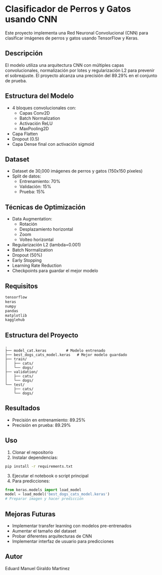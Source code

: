# Clasificador de Perros y Gatos usando CNN

Este proyecto implementa una Red Neuronal Convolucional (CNN) para clasificar imágenes de perros y gatos usando TensorFlow y Keras.

## Descripción
El modelo utiliza una arquitectura CNN con múltiples capas convolucionales, normalización por lotes y regularización L2 para prevenir el sobreajuste. El proyecto alcanza una precisión del 89.29% en el conjunto de prueba.

## Estructura del Modelo
- 4 bloques convolucionales con:
  - Capas Conv2D
  - Batch Normalization
  - Activación ReLU
  - MaxPooling2D
- Capa Flatten
- Dropout (0.5)
- Capa Dense final con activación sigmoid

## Dataset
- Dataset de 30,000 imágenes de perros y gatos (150x150 píxeles)
- Split de datos:
  - Entrenamiento: 70%
  - Validación: 15%
  - Prueba: 15%

## Técnicas de Optimización
- Data Augmentation:
  - Rotación
  - Desplazamiento horizontal
  - Zoom
  - Volteo horizontal
- Regularización L2 (lambda=0.001)
- Batch Normalization
- Dropout (50%)
- Early Stopping
- Learning Rate Reduction
- Checkpoints para guardar el mejor modelo

## Requisitos
```python
tensorflow
keras
numpy
pandas
matplotlib
kagglehub
```

## Estructura del Proyecto
```
.
├── model_cat.keras         # Modelo entrenado
├── best_dogs_cats_model.keras   # Mejor modelo guardado
├── train/
│   ├── cats/
│   └── dogs/
├── validation/
│   ├── cats/
│   └── dogs/
└── test/
    ├── cats/
    └── dogs/
```

## Resultados
- Precisión en entrenamiento: 89.25%
- Precisión en prueba: 89.29%

## Uso
1. Clonar el repositorio
2. Instalar dependencias:
```bash
pip install -r requirements.txt
```
3. Ejecutar el notebook o script principal
4. Para predicciones:
```python
from keras.models import load_model
model = load_model('best_dogs_cats_model.keras')
# Preparar imagen y hacer predicción
```

## Mejoras Futuras
- Implementar transfer learning con modelos pre-entrenados
- Aumentar el tamaño del dataset
- Probar diferentes arquitecturas de CNN
- Implementar interfaz de usuario para predicciones

## Autor
Eduard Manuel Giraldo Martinez
